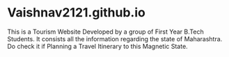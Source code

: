 # Vaishnav2121.github.io
This is a Tourism Website Developed by a group of First Year B.Tech Students. It consists all the information regarding the state of Maharashtra. Do check it if Planning a Travel Itinerary to this Magnetic State.

